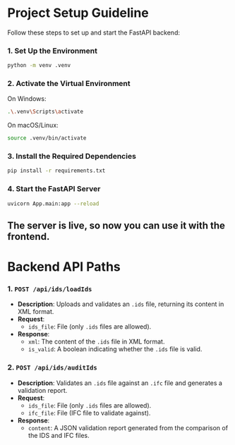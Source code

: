 
# Project Setup Guideline

Follow these steps to set up and start the FastAPI backend:

### 1. Set Up the Environment
```bash
python -m venv .venv
```

### 2. Activate the Virtual Environment
On Windows:
```bash
.\.venv\Scripts\activate
```

On macOS/Linux:
```bash
source .venv/bin/activate
```

### 3. Install the Required Dependencies
```bash
pip install -r requirements.txt
```

### 4. Start the FastAPI Server
```bash
uvicorn App.main:app --reload
```
The server is live, so now you can use it with the frontend.
---

# Backend API Paths

### 1. `POST /api/ids/loadIds`
- **Description**: Uploads and validates an `.ids` file, returning its content in XML format.
- **Request**:
  - `ids_file`: File (only `.ids` files are allowed).
- **Response**:
  - `xml`: The content of the `.ids` file in XML format.
  - `is_valid`: A boolean indicating whether the `.ids` file is valid.

### 2. `POST /api/ids/auditIds`
- **Description**: Validates an `.ids` file against an `.ifc` file and generates a validation report.
- **Request**:
  - `ids_file`: File (only `.ids` files are allowed).
  - `ifc_file`: File (IFC file to validate against).
- **Response**:
  - `content`: A JSON validation report generated from the comparison of the IDS and IFC files.
